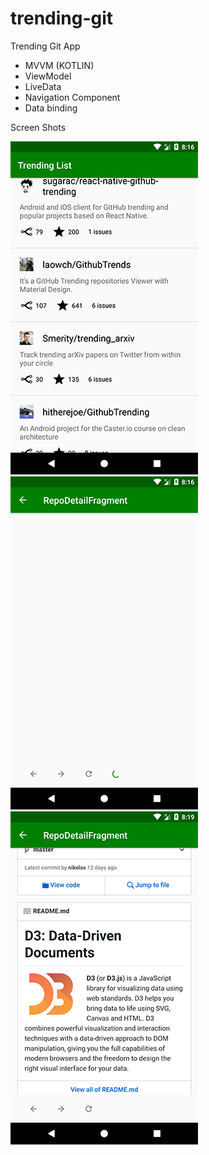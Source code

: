 # trending-git
Trending Git App

- MVVM (KOTLIN)
- ViewModel
- LiveData
- Navigation Component
- Data binding

Screen Shots

![alt text](screenshot/s1.png)
![alt text](screenshot/s2.png)
![alt text](screenshot/s3.png)